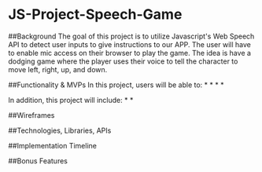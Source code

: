 # JS-Project-Speech-Game

##Background
The goal of this project is to utilize Javascript's Web Speech API to detect user inputs to give instructions to our APP. The user will have to enable mic access on their browser to play the game. The idea is have a dodging game where the player uses their voice to tell the character to move left, right, up, and down. 

##Functionality & MVPs
In this project, users will be able to:
*
*
*
*

In addition, this project will include:
*
*

##Wireframes




##Technologies, Libraries, APIs




##Implementation Timeline



##Bonus Features
